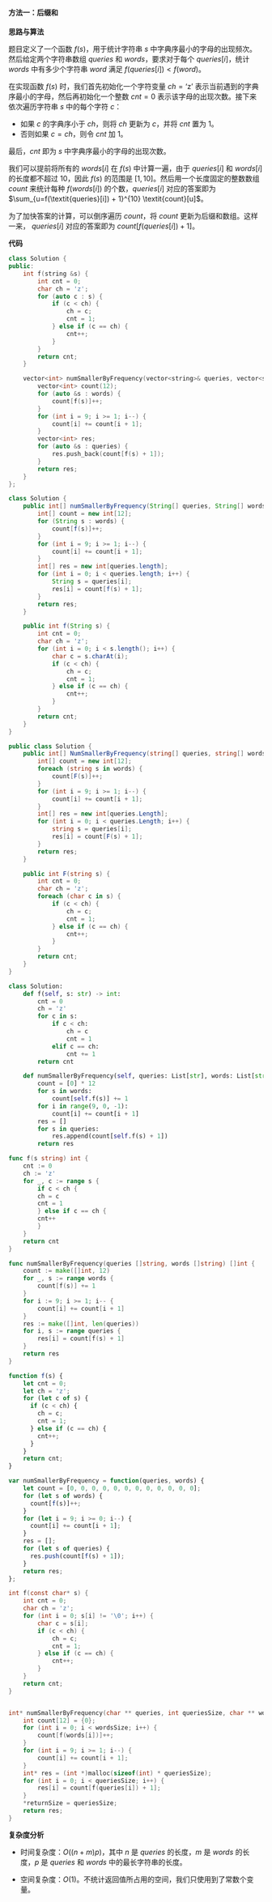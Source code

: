 #### 方法一：后缀和

**思路与算法**

题目定义了一个函数 $f(s)$，用于统计字符串 $s$ 中字典序最小的字母的出现频次。然后给定两个字符串数组 $\textit{queries}$ 和 $\textit{words}$，要求对于每个 $\textit{queries}[i]$，统计 $\textit{words}$ 中有多少个字符串 $\textit{word}$ 满足 $f(\textit{queries}[i]) < f(\textit{word})$。

在实现函数 $f(s)$ 时，我们首先初始化一个字符变量 $\textit{ch} = \text{`z'}$ 表示当前遇到的字典序最小的字母，然后再初始化一个整数 $\textit{cnt} = 0$ 表示该字母的出现次数。接下来依次遍历字符串 $s$ 中的每个字符 $c$：

- 如果 $c$ 的字典序小于 $\textit{ch}$，则将 $\textit{ch}$ 更新为 $c$，并将 $\textit{cnt}$ 置为 $1$。
- 否则如果 $c = \textit{ch}$，则令 $\textit{cnt}$ 加 $1$。

最后，$\textit{cnt}$ 即为 $s$ 中字典序最小的字母的出现次数。

我们可以提前将所有的 $\textit{words}[i]$ 在 $f(s)$ 中计算一遍，由于 $\textit{queries}[i]$ 和 $\textit{words}[i]$ 的长度都不超过 $10$，因此 $f(s)$ 的范围是 $[1, 10]$。然后用一个长度固定的整数数组 $\textit{count}$ 来统计每种 $f(\textit{words}[i])$ 的个数，$\textit{queries}[i]$ 对应的答案即为 $\sum_{u=f(\textit{queries}[i]) + 1}^{10} \textit{count}[u]$。

为了加快答案的计算，可以倒序遍历 $\textit{count}$，将 $\textit{count}$ 更新为后缀和数组。这样一来， $\textit{queries}[i]$ 对应的答案即为 $\textit{count}[f(\textit{queries}[i]) + 1]$。

**代码**

```C++ [sol1-C++]
class Solution {
public:
    int f(string &s) {
        int cnt = 0;
        char ch = 'z';
        for (auto c : s) {
            if (c < ch) {
                ch = c;
                cnt = 1;
            } else if (c == ch) {
                cnt++;
            }
        }
        return cnt;
    }

    vector<int> numSmallerByFrequency(vector<string>& queries, vector<string>& words) {
        vector<int> count(12);
        for (auto &s : words) {
            count[f(s)]++;
        }
        for (int i = 9; i >= 1; i--) {
            count[i] += count[i + 1];
        }
        vector<int> res;
        for (auto &s : queries) {
            res.push_back(count[f(s) + 1]);
        }
        return res;
    }
};
```

```Java [sol1-Java]
class Solution {
    public int[] numSmallerByFrequency(String[] queries, String[] words) {
        int[] count = new int[12];
        for (String s : words) {
            count[f(s)]++;
        }
        for (int i = 9; i >= 1; i--) {
            count[i] += count[i + 1];
        }
        int[] res = new int[queries.length];
        for (int i = 0; i < queries.length; i++) {
            String s = queries[i];
            res[i] = count[f(s) + 1];
        }
        return res;
    }

    public int f(String s) {
        int cnt = 0;
        char ch = 'z';
        for (int i = 0; i < s.length(); i++) {
            char c = s.charAt(i);
            if (c < ch) {
                ch = c;
                cnt = 1;
            } else if (c == ch) {
                cnt++;
            }
        }
        return cnt;
    }
}
```

```C# [sol1-C#]
public class Solution {
    public int[] NumSmallerByFrequency(string[] queries, string[] words) {
        int[] count = new int[12];
        foreach (string s in words) {
            count[F(s)]++;
        }
        for (int i = 9; i >= 1; i--) {
            count[i] += count[i + 1];
        }
        int[] res = new int[queries.Length];
        for (int i = 0; i < queries.Length; i++) {
            string s = queries[i];
            res[i] = count[F(s) + 1];
        }
        return res;
    }

    public int F(string s) {
        int cnt = 0;
        char ch = 'z';
        foreach (char c in s) {
            if (c < ch) {
                ch = c;
                cnt = 1;
            } else if (c == ch) {
                cnt++;
            }
        }
        return cnt;
    }
}
```

```Python [sol1-Python3]
class Solution:
    def f(self, s: str) -> int:
        cnt = 0
        ch = 'z'
        for c in s:
            if c < ch:
                ch = c
                cnt = 1
            elif c == ch:
                cnt += 1
        return cnt

    def numSmallerByFrequency(self, queries: List[str], words: List[str]) -> List[int]:
        count = [0] * 12
        for s in words:
            count[self.f(s)] += 1
        for i in range(9, 0, -1):
            count[i] += count[i + 1]
        res = []
        for s in queries:
            res.append(count[self.f(s) + 1])
        return res
```

```Go [sol1-Go]
func f(s string) int {
    cnt := 0
    ch := 'z'
    for _, c := range s {
        if c < ch {
        ch = c
        cnt = 1
        } else if c == ch {
        cnt++
        }
    }
    return cnt
}

func numSmallerByFrequency(queries []string, words []string) []int {
    count := make([]int, 12)
    for _, s := range words {
        count[f(s)] += 1
    }
    for i := 9; i >= 1; i-- {
        count[i] += count[i + 1]
    }
    res := make([]int, len(queries))
    for i, s := range queries {
        res[i] = count[f(s) + 1]
    }
    return res
}
```

```JavaScript [sol1-JavaScript]
function f(s) {
    let cnt = 0;
    let ch = 'z';
    for (let c of s) {
      if (c < ch) {
        ch = c;
        cnt = 1;
      } else if (c == ch) {
        cnt++;
      }
    }
    return cnt;
}

var numSmallerByFrequency = function(queries, words) {
    let count = [0, 0, 0, 0, 0, 0, 0, 0, 0, 0, 0, 0];
    for (let s of words) {
      count[f(s)]++;
    }
    for (let i = 9; i >= 0; i--) {
      count[i] += count[i + 1];
    }
    res = [];
    for (let s of queries) {
      res.push(count[f(s) + 1]);
    }
    return res;
};
```

```C [sol1-C]
int f(const char* s) {
    int cnt = 0;
    char ch = 'z';
    for (int i = 0; s[i] != '\0'; i++) {
        char c = s[i];
        if (c < ch) {
            ch = c;
            cnt = 1;
        } else if (c == ch) {
            cnt++;
        }
    }
    return cnt;
}


int* numSmallerByFrequency(char ** queries, int queriesSize, char ** words, int wordsSize, int* returnSize) {
    int count[12] = {0};
    for (int i = 0; i < wordsSize; i++) {
        count[f(words[i])]++;
    }
    for (int i = 9; i >= 1; i--) {
        count[i] += count[i + 1];
    }
    int* res = (int *)malloc(sizeof(int) * queriesSize);
    for (int i = 0; i < queriesSize; i++) {
        res[i] = count[f(queries[i]) + 1];
    }
    *returnSize = queriesSize;
    return res;
}
```

**复杂度分析**

- 时间复杂度：$O((n + m)p)$，其中 $n$ 是 $\textit{queries}$ 的长度，$m$ 是 $\textit{words}$ 的长度，$p$ 是 $\textit{queries}$ 和 $\textit{words}$ 中的最长字符串的长度。

- 空间复杂度：$O(1)$。不统计返回值所占用的空间，我们只使用到了常数个变量。